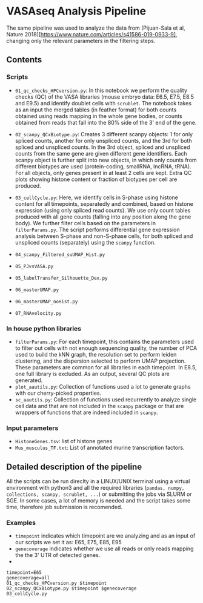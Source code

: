 # VASAseq Analysis Pipeline

The same pipeline was used to analyze the data from (Pijuan-Sala et al, Nature 2018)[https://www.nature.com/articles/s41586-019-0933-9], changing only the relevant parameters in the filtering steps. 

## Contents

### Scripts
- `01_qc_checks_HPCversion.py`: In this notebook we perform the quality checks (QC) of the VASA libraries (mouse embryo data: E6.5, E7.5, E8.5 and E9.5) and identify doublet cells with `scrublet`. The notebook takes as an input the merged tables (in feather format) for both counts obtained using reads mapping in the whole gene bodies, or counts obtained from reads that fall into the 80% side of the 3' end of the gene. 

- `02_scanpy_QCxBiotype.py`: Creates 3 different scanpy objects: 1 for only spliced counts, another for only unspliced counts, and the 3rd for both spliced and unspliced counts. In the 3rd object, spliced and unspliced counts from the same gene are given different gene identifiers. Each scanpy object is further split into new objects, in which only counts from different biotypes are used (protein-coding, smallRNA, lncRNA, tRNA). For all objects, only genes present in at least 2 cells are kept. Extra QC plots showing histone content or fraction of biotypes per cell are produced. 

- `03_cellCycle.py`: Here, we identify cells in S-phase using histone content for all timepoints, separatedly and combined, based on histone expression (using only spliced read counts). We use only count tables produced with all gene counts (falling into any position along the gene body).  We further filter cells based on the parameters in `filterParams.py`. The script performs differential gene expression analysis between S-phase and non-S-phase cells, for both spliced and unspliced counts (separately) using the `scanpy` function.

- `04_scanpy_Filtered_suUMAP_Hist.py`
- `05_PJvsVASA.py`
- `05_labelTransfer_Silhouette_Dex.py`
- `06_masterUMAP.py`
- `06_masterUMAP_noHist.py`
- `07_RNAvelocity.py`

### In house python libraries
- `filterParams.py`: For each timepoint, this contains the parameters used to filter out cells with not enough sequencing quality, the number of PCA used to build the kNN graph, the resolution set to perform leiden clustering, and the dispersion selected to perform UMAP projection. These parameters are common for all libraries in each timepoint. In E8.5, one full library is excluded. As an output, several QC plots are generated. 
- `plot_aautils.py`: Collection of functions used a lot to generate graphs with our cherry-picked properties. 
- `sc_aautils.py`: Collection of functions used recurrently to analyze single cell data and that are not included in the `scanpy` package or that are wrappers of functions that are indeed included in `scanpy`.

### Input parameters
- `HistoneGenes.tsv`: list of histone genes
- `Mus_musculus_TF.txt`: List of annotated murine transcription factors.

## Detailed description of the pipeline

All the scripts can be run direclty in a LINUX/UNIX terminal using a virtual environment with python3 and all the required libraries (`pandas, numpy, collections, scanpy, scrublet, ...`) or submitting the jobs via SLURM or SGE. In some cases, a lot of memory is needed and the script takes some time, therefore job submission is recomended. 

### Examples

- `timepoint` indicates which timepoint are we analyzing and as an input of our scripts we set it as: E65, E75, E85, E95
- `genecoverage` indicates whether we use all reads or only reads mapping the the 3' UTR of detected genes.
- 
```
timepoint=E65
genecoverage=all
01_qc_checks_HPCversion.py $timepoint 
02_scanpy_QCxBiotype.py $timepoint $genecoverage
03_cellCycle.py
```

